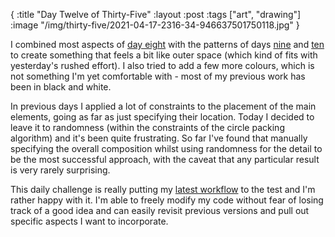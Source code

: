 {
:title "Day Twelve of Thirty-Five"
:layout :post
:tags ["art", "drawing"]
:image "/img/thirty-five/2021-04-17-2316-34-946637501750118.jpg"
}

I combined most aspects of [day eight](/posts/2021-04-13-thirty-five-day-8/) with the patterns of days [nine](/posts/2021-04-14-thirty-five-day-9/) and [ten](/posts/2021-04-15-thirty-five-day-10/) to create something that feels a bit like outer space (which kind of fits with yesterday's rushed effort). I also tried to add a few more colours, which is not something I'm yet comfortable with - most of my previous work has been in black and white.

In previous days I applied a lot of constraints to the placement of the main elements, going as far as just specifying their location. Today I decided to leave it to randomness (within the constraints of the circle packing algorithm) and it's been quite frustrating. So far I've found that manually specifying the overall composition whilst using randomness for the detail to be the most successful approach, with the caveat that any particular result is very rarely surprising.

This daily challenge is really putting my [latest workflow](/posts/2021-03-27-quil-workflow/) to the test and I'm rather happy with it. I'm able to freely modify my code without fear of losing track of a good idea and can easily revisit previous versions and pull out specific aspects I want to incorporate.
